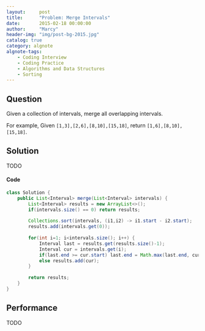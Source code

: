 ```yaml
---
layout:     post
title:      "Problem: Merge Intervals"
date:       2015-02-18 00:00:00
author:     "Marcy"
header-img: "img/post-bg-2015.jpg"
catalog: true
category: algnote
algnote-tags:
    - Coding Interview
    - Coding Practice
    - Algorithms and Data Structures
    - Sorting
---
```


## Question

Given a collection of intervals, merge all overlapping intervals.

For example,
Given `[1,3],[2,6],[8,10],[15,18]`,
return `[1,6],[8,10],[15,18]`.

## Solution
TODO

#### Code
```java
class Solution {
    public List<Interval> merge(List<Interval> intervals) {
        List<Interval> results = new ArrayList<>();
        if(intervals.size() == 0) return results;
        
        Collections.sort(intervals, (i1,i2) -> i1.start - i2.start);
        results.add(intervals.get(0));
        
        for(int i=1; i<intervals.size(); i++) {
            Interval last = results.get(results.size()-1);
            Interval cur = intervals.get(i);
            if(last.end >= cur.start) last.end = Math.max(last.end, cur.end);
            else results.add(cur);
        }
        
        return results;
    }
}
```

## Performance
TODO
